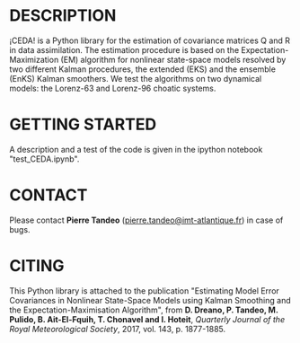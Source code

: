 # DESCRIPTION
¡CEDA! is a Python library for the estimation of covariance matrices Q and R in data assimilation. The estimation procedure is based on the Expectation-Maximization (EM) algorithm for nonlinear state-space models resolved by two different Kalman procedures, the extended (EKS) and the ensemble (EnKS) Kalman smoothers. We test the algorithms on two dynamical models: the Lorenz-63 and Lorenz-96 choatic systems.

# GETTING STARTED
A description and a test of the code is given in the ipython notebook "test_CEDA.ipynb". 

# CONTACT
Please contact **Pierre Tandeo** (pierre.tandeo@imt-atlantique.fr) in case of bugs.

# CITING
This Python library is attached to the publication "Estimating Model Error Covariances in Nonlinear State-Space Models using Kalman Smoothing and the Expectation-Maximisation Algorithm", from **D. Dreano, P. Tandeo, M. Pulido, B. Ait-El-Fquih, T. Chonavel and I. Hoteit**, *Quarterly Journal of the Royal Meteorological Society*, 2017, vol. 143, p. 1877-1885.
